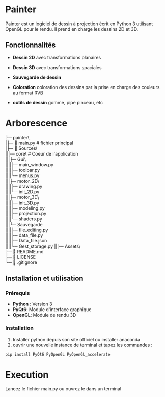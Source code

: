 # Painter
Painter est un logiciel de dessin à projection écrit en Python 3 utilisant OpenGL pour le rendu. Il prend en charge les dessins 2D et 3D.
 
## Fonctionnalités

- **Dessin 2D** avec transformations planaires

- **Dessin 3D** avec transformations spaciales

- **Sauvegarde de dessin** 

- **Coloration** coloration des dessins par la prise en charge des couleurs au format RVB

- **outils de dessin** gomme, pipe pinceau, etc 

# Arborescence

├─ painter\  
|├─ 📄 main.py    # fichier principal  
|├─ 📁 Sources\   
||├─ core\     # Coeur de l'application  
|||├─ Gui\      
||||├─ main_window.py  
||||├─ toolbar.py  
||||└─ menus.py  
|||├─ motor_2D\  
||||├─ drawing.py  
||||└─ init_2D.py   
|||├─ motor_3D\  
||||├─ init_3D.py  
||||├─ modeling.py  
||||├─ projection.py    
||||└─ shaders.py   
|||└─ Sauvegarde\
||||├─ file_editing.py  
||||├─ data_file.py  
||||├─ Data_file.json  
||||└─ Gest_storage.py
||├─ Assets\     
├─ 📄 README.md  
├─ 📄 LICENSE  
└─ 📄 .gitignore  


## Installation et utilisation

### Prérequis

- **Python** : Version 3 
- **PyQt6**: Module d'interface graphique
- **OpenGL**: Module de rendu 3D

### Installation

1. Installer python depuis son site officiel ou installer anaconda
2. ouvrir une nouvelle instance de terminal et tapez les commandes :
```bash / powershell
pip install PyQt6 PyOpenGL PyOpenGL_accelerate
```

# Execution 

Lancez le fichier main.py ou ouvrez le dans un terminal
